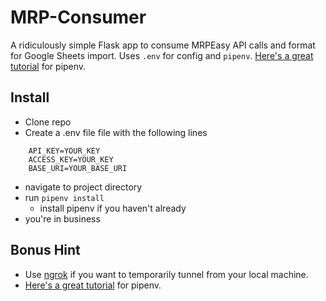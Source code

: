 # MRP-Consumer
A ridiculously simple Flask app to consume MRPEasy API calls and format for Google Sheets import. Uses `.env` for config and `pipenv`.  [Here's a great tutorial](https://robots.thoughtbot.com/how-to-manage-your-python-projects-with-pipenv) for pipenv.

## Install
- Clone repo
- Create a .env file file with the following lines

``` 
    API_KEY=YOUR_KEY
    ACCESS_KEY=YOUR_KEY
    BASE_URI=YOUR_BASE_URI
```
- navigate to project directory
- run `pipenv install`
    - install pipenv if you haven't already
- you're in business

## Bonus Hint
- Use [ngrok](https://ngrok.com/) if you want to temporarily tunnel from your local machine.
- [Here's a great tutorial](https://robots.thoughtbot.com/how-to-manage-your-python-projects-with-pipenv) for pipenv.
